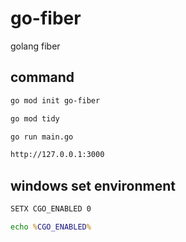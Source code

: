 # go-fiber
golang fiber

## command 

```sh
go mod init go-fiber

go mod tidy

go run main.go

http://127.0.0.1:3000
```

## windows set environment

```bat
SETX CGO_ENABLED 0

echo %CGO_ENABLED%
```